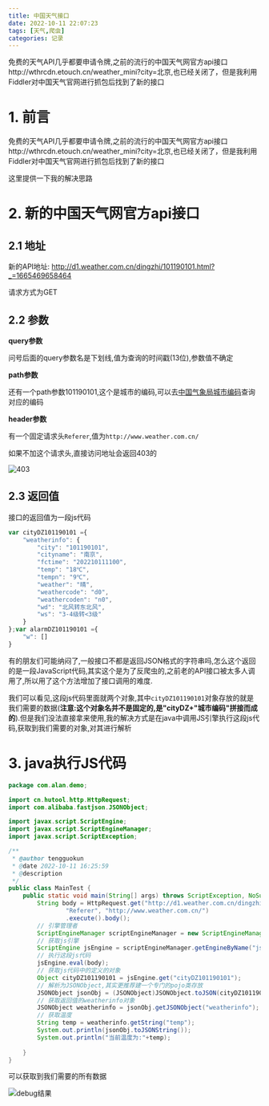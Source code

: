 ```yaml
---
title: 中国天气接口
date: 2022-10-11 22:07:23
tags: [天气,爬虫]
categories: 记录
---
```

免费的天气API几乎都要申请令牌,之前的流行的中国天气网官方api接口http://wthrcdn.etouch.cn/weather_mini?city=北京,也已经关闭了，但是我利用Fiddler对中国天气官网进行抓包后找到了新的接口

<!-- more -->

# 1. 前言

免费的天气API几乎都要申请令牌,之前的流行的中国天气网官方api接口http://wthrcdn.etouch.cn/weather_mini?city=北京,也已经关闭了，但是我利用Fiddler对中国天气官网进行抓包后找到了新的接口

这里提供一下我的解决思路

# 2. 新的中国天气网官方api接口

## 2.1 地址

新的API地址: http://d1.weather.com.cn/dingzhi/101190101.html?_=1665469658464

请求方式为GET

## 2.2 参数

**query参数**

问号后面的query参数名是下划线,值为查询的时间戳(13位),参数值不确定

**path参数**

还有一个path参数101190101,这个是城市的编码,可以去[中国气象局城市编码](http://t.zoukankan.com/zhiqiangsimida-p-2774702.html)查询对应的编码

**header参数**

有一个固定请求头`Referer`,值为`http://www.weather.com.cn/`

如果不加这个请求头,直接访问地址会返回403的

![403](https://image-1306887402.cos.ap-nanjing.myqcloud.com/markDown/image-20221012152835878.png)

## 2.3 返回值

接口的返回值为一段js代码

```js
var cityDZ101190101 ={
    "weatherinfo": {
        "city": "101190101",
        "cityname": "南京",
        "fctime": "202210111100",
        "temp": "18℃",
        "tempn": "9℃",
        "weather": "晴",
        "weathercode": "d0",
        "weathercoden": "n0",
        "wd": "北风转东北风",
        "ws": "3-4级转<3级"
    }
};var alarmDZ101190101 ={
    "w": []
}
```

有的朋友们可能纳闷了,一般接口不都是返回JSON格式的字符串吗,怎么这个返回的是一段JavaScript代码,其实这个是为了反爬虫的,之前老的API接口被太多人调用了,所以用了这个方法增加了接口调用的难度.

我们可以看见,这段js代码里面就两个对象,其中`cityDZ101190101`对象存放的就是我们需要的数据(**注意:这个对象名并不是固定的,是"cityDZ+"城市编码"拼接而成的**).但是我们没法直接拿来使用,我的解决方式是在java中调用JS引擎执行这段js代码,获取到我们需要的对象,对其进行解析

# 3. java执行JS代码

```java
package com.alan.demo;

import cn.hutool.http.HttpRequest;
import com.alibaba.fastjson.JSONObject;

import javax.script.ScriptEngine;
import javax.script.ScriptEngineManager;
import javax.script.ScriptException;

/**
 * @author tengguokun
 * @date 2022-10-11 16:25:59
 * @description
 */
public class MainTest {
    public static void main(String[] args) throws ScriptException, NoSuchMethodException {
        String body = HttpRequest.get("http://d1.weather.com.cn/dingzhi/101190101.html?_=1665479077835").header(
                "Referer", "http://www.weather.com.cn/")
                .execute().body();
        // 引擎管理者
        ScriptEngineManager scriptEngineManager = new ScriptEngineManager();
        // 获取js引擎
        ScriptEngine jsEngine = scriptEngineManager.getEngineByName("js");
        // 执行这段js代码
        jsEngine.eval(body);
        // 获取js代码中的定义的对象
        Object cityDZ101190101 = jsEngine.get("cityDZ101190101");
        // 解析为JSONObject,其实更推荐建一个专门的pojo类存放
        JSONObject jsonObj = (JSONObject)JSONObject.toJSON(cityDZ101190101);
        // 获取返回值的weatherinfo对象
        JSONObject weatherinfo = jsonObj.getJSONObject("weatherinfo");
        // 获取温度
        String temp = weatherinfo.getString("temp");
        System.out.println(jsonObj.toJSONString());
        System.out.println("当前温度为:"+temp);
        
    }
}

```

可以获取到我们需要的所有数据

![debug结果](https://image-1306887402.cos.ap-nanjing.myqcloud.com/markDown/image-20221011172029210.png)
